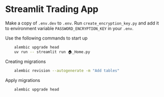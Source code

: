 # Streamlit Trading App

Make a copy of `.env.dev` to `.env`.
Run `create_encryption_key.py` and add it to environment variable `PASSWORD_ENCRYPTION_KEY` in your `.env`.

Use the following commands to start up

```bash
    alembic upgrade head
    uv run -- streamlit run 🏠_Home.py
```

Creating migrations
```bash
    alembic revision --autogenerate -m "Add tables"
```

Apply migrations
```bash
    alembic upgrade head
```

